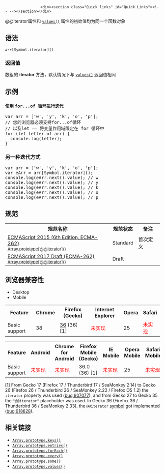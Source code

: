 
                
                  
                    <div><section class="Quick_links" id="Quick_Links"><!-- --></section></div>

<p>@@iterator&#x5C5E;&#x6027;&#x548C; <a title="values() &#x65B9;&#x6CD5;&#x8FD4;&#x56DE;&#x4E00;&#x4E2A;&#x65B0;&#x7684;&#xA0;Array Iterator&#xA0;&#x5BF9;&#x8C61;&#xFF0C;&#x8BE5;&#x5BF9;&#x8C61;&#x5305;&#x542B;&#x6570;&#x7EC4;&#x6BCF;&#x4E2A;&#x7D22;&#x5F15;&#x7684;&#x503C;&#x3002;" href="/zh-CN/docs/Web/JavaScript/Reference/Global_Objects/Array/values"><code>values()</code></a> &#x5C5E;&#x6027;&#x7684;&#x521D;&#x59CB;&#x503C;&#x5747;&#x4E3A;&#x540C;&#x4E00;&#x4E2A;&#x51FD;&#x6570;&#x5BF9;&#x8C61;</p>

<h2 id="&#x8BED;&#x6CD5;">&#x8BED;&#x6CD5;</h2>

<pre class="syntaxbox"><code><var>arr</var>[Symbol.iterator]()</code></pre>

<h3 id="&#x8FD4;&#x56DE;&#x503C;">&#x8FD4;&#x56DE;&#x503C;</h3>

<p>&#x6570;&#x7EC4;&#x7684; <strong>iterator </strong>&#x65B9;&#x6CD5;&#xFF0C;&#x9ED8;&#x8BA4;&#x60C5;&#x51B5;&#x4E0B;&#x4E0E;&#xA0;<a title="values() &#x65B9;&#x6CD5;&#x8FD4;&#x56DE;&#x4E00;&#x4E2A;&#x65B0;&#x7684;&#xA0;Array Iterator&#xA0;&#x5BF9;&#x8C61;&#xFF0C;&#x8BE5;&#x5BF9;&#x8C61;&#x5305;&#x542B;&#x6570;&#x7EC4;&#x6BCF;&#x4E2A;&#x7D22;&#x5F15;&#x7684;&#x503C;&#x3002;" href="/zh-CN/docs/Web/JavaScript/Reference/Global_Objects/Array/values"><code>values()</code></a> &#x8FD4;&#x56DE;&#x503C;&#x76F8;&#x540C;</p>

<h2 id="&#x793A;&#x4F8B;">&#x793A;&#x4F8B;</h2>

<h3 id="&#x4F7F;&#x7528;_for...of_&#x5FAA;&#x73AF;&#x8FDB;&#x884C;&#x8FED;&#x4EE3;"><code><font face="Open Sans, Arial, sans-serif">&#x4F7F;&#x7528;&#xA0;</font>for...of &#x5FAA;&#x73AF;&#x8FDB;&#x884C;&#x8FED;&#x4EE3;</code></h3>

<pre class="brush: js">var arr = [&apos;w&apos;, &apos;y&apos;, &apos;k&apos;, &apos;o&apos;, &apos;p&apos;];
// &#x60A8;&#x7684;&#x6D4F;&#x89C8;&#x5668;&#x5FC5;&#x987B;&#x652F;&#x6301;for...of&#x5FAA;&#x73AF;
// &#x4EE5;&#x53CA;let &#x2014;&#x2014; &#x5C06;&#x53D8;&#x91CF;&#x4F5C;&#x7528;&#x57DF;&#x9650;&#x5B9A;&#x5728; for &#x5FAA;&#x73AF;&#x4E2D;
for (let letter of arr) {
  console.log(letter);
}
</pre>

<h3 id="&#x53E6;&#x4E00;&#x79CD;&#x8FED;&#x4EE3;&#x65B9;&#x5F0F;">&#x53E6;&#x4E00;&#x79CD;&#x8FED;&#x4EE3;&#x65B9;&#x5F0F;</h3>

<pre class="brush: js">var arr = [&apos;w&apos;, &apos;y&apos;, &apos;k&apos;, &apos;o&apos;, &apos;p&apos;];
var eArr = arr[Symbol.iterator]();
console.log(eArr.next().value); // w
console.log(eArr.next().value); // y
console.log(eArr.next().value); // k
console.log(eArr.next().value); // o
console.log(eArr.next().value); // p
</pre>

<h2 id="&#x89C4;&#x8303;">&#x89C4;&#x8303;</h2>

<table class="standard-table">
 <tbody>
  <tr>
   <th scope="col">&#x89C4;&#x8303;&#x540D;&#x79F0;</th>
   <th scope="col">&#x89C4;&#x8303;&#x72B6;&#x6001;</th>
   <th scope="col">&#x5907;&#x6CE8;</th>
  </tr>
  <tr>
   <td><a lang="en" hreflang="en" href="http://www.ecma-international.org/ecma-262/6.0/#sec-array.prototype-@@iterator" class="external">ECMAScript 2015 (6th Edition, ECMA-262)<br><small lang="zh-CN">Array.prototype[@@iterator]()</small></a></td>
   <td><span class="spec-Standard">Standard</span></td>
   <td>&#x9996;&#x6B21;&#x5B9A;&#x4E49;</td>
  </tr>
  <tr>
   <td><a lang="en" hreflang="en" href="https://tc39.github.io/ecma262/#sec-array.prototype-@@iterator" class="external">ECMAScript 2017 Draft (ECMA-262)<br><small lang="zh-CN">Array.prototype[@@iterator]()</small></a></td>
   <td><span class="spec-Draft">Draft</span></td>
   <td>&#xA0;</td>
  </tr>
 </tbody>
</table>

<h2 id="&#x6D4F;&#x89C8;&#x5668;&#x517C;&#x5BB9;&#x6027;">&#x6D4F;&#x89C8;&#x5668;&#x517C;&#x5BB9;&#x6027;</h2>

<div><div class="htab"> 
    <a name="AutoCompatibilityTable" id="AutoCompatibilityTable"></a> 
    <ul> 
        <li class="selected"><a>Desktop</a></li> 
        <li><a>Mobile</a></li> 
    </ul> 
</div></div>

<div id="compat-desktop">
<table class="compat-table">
 <tbody>
  <tr>
   <th>Feature</th>
   <th>Chrome</th>
   <th>Firefox (Gecko)</th>
   <th>Internet Explorer</th>
   <th>Opera</th>
   <th>Safari</th>
  </tr>
  <tr>
   <td>Basic support</td>
   <td>38</td>
   <td><a title="Released on 2015-02-24." href="/en-US/Firefox/Releases/36">36</a> (36) [1]</td>
   <td><span style="color: #f00;">&#x672A;&#x5B9E;&#x73B0;</span></td>
   <td>25</td>
   <td><span style="color: #f00;">&#x672A;&#x5B9E;&#x73B0;</span></td>
  </tr>
 </tbody>
</table>
</div>

<div id="compat-mobile">
<table class="compat-table">
 <tbody>
  <tr>
   <th>Feature</th>
   <th>Android</th>
   <th>Chrome for Android</th>
   <th>Firefox Mobile (Gecko)</th>
   <th>IE Mobile</th>
   <th>Opera Mobile</th>
   <th>Safari Mobile</th>
  </tr>
  <tr>
   <td>Basic support</td>
   <td><span style="color: #f00;">&#x672A;&#x5B9E;&#x73B0;</span></td>
   <td><span style="color: #f00;">&#x672A;&#x5B9E;&#x73B0;</span></td>
   <td>36.0 (36) [1]</td>
   <td><span style="color: #f00;">&#x672A;&#x5B9E;&#x73B0;</span></td>
   <td>25</td>
   <td><span style="color: #f00;">&#x672A;&#x5B9E;&#x73B0;</span></td>
  </tr>
 </tbody>
</table>
</div>

<p>[1] From Gecko 17 (Firefox 17 / Thunderbird 17 / SeaMonkey 2.14) to Gecko 26 (Firefox 26 / Thunderbird 26 / SeaMonkey 2.23 / Firefox OS 1.2) the <code>iterator</code> property was used (<a href="https://bugzilla.mozilla.org/show_bug.cgi?id=907077" class="external">bug 907077</a>), and from Gecko 27 to Gecko 35 the <code>&quot;@@iterator&quot;</code> placeholder was used. In Gecko 36 (Firefox 36 / Thunderbird 36 / SeaMonkey 2.33), the <code>@@iterator</code> <a href="https://developer.mozilla.org/en-US/docs/Web/JavaScript/Reference/Global_Objects/Symbol">symbol</a> got implemented (<a href="https://bugzilla.mozilla.org/show_bug.cgi?id=918828" class="external">bug 918828</a>).</p>

<h2 id="&#x76F8;&#x5173;&#x94FE;&#x63A5;">&#x76F8;&#x5173;&#x94FE;&#x63A5;</h2>

<ul>
 <li><a title="&#x6570;&#x7EC4;&#x7684; keys() &#x65B9;&#x6CD5;&#x8FD4;&#x56DE;&#x4E00;&#x4E2A;&#x6570;&#x7EC4;&#x7D22;&#x5F15;&#x7684;&#x8FED;&#x4EE3;&#x5668;&#x3002;" href="/zh-CN/docs/Web/JavaScript/Reference/Global_Objects/Array/keys"><code>Array.prototype.keys()</code></a></li>
 <li><a title="entries() &#x65B9;&#x6CD5;&#x8FD4;&#x56DE;&#x4E00;&#x4E2A;&#xA0;Array Iterator &#x5BF9;&#x8C61;&#xFF0C;&#x8BE5;&#x5BF9;&#x8C61;&#x5305;&#x542B;&#x6570;&#x7EC4;&#x4E2D;&#x6BCF;&#x4E00;&#x4E2A;&#x7D22;&#x5F15;&#x7684;&#x952E;&#x503C;&#x5BF9;&#x3002;" href="/zh-CN/docs/Web/JavaScript/Reference/Global_Objects/Array/entries"><code>Array.prototype.entries()</code></a></li>
 <li><a title="forEach() &#x65B9;&#x6CD5;&#x5BF9;&#x6570;&#x7EC4;&#x7684;&#x6BCF;&#x4E2A;&#x5143;&#x7D20;&#x6267;&#x884C;&#x4E00;&#x6B21;&#x63D0;&#x4F9B;&#x7684;&#x51FD;&#x6570;(&#x56DE;&#x8C03;&#x51FD;&#x6570;)&#x3002;" href="/zh-CN/docs/Web/JavaScript/Reference/Global_Objects/Array/forEach"><code>Array.prototype.forEach()</code></a></li>
 <li><a title="every() &#x65B9;&#x6CD5;&#x6D4B;&#x8BD5;&#x6570;&#x7EC4;&#x7684;&#x6240;&#x6709;&#x5143;&#x7D20;&#x662F;&#x5426;&#x90FD;&#x901A;&#x8FC7;&#x4E86;&#x6307;&#x5B9A;&#x51FD;&#x6570;&#x7684;&#x6D4B;&#x8BD5;&#x3002;" href="/zh-CN/docs/Web/JavaScript/Reference/Global_Objects/Array/every"><code>Array.prototype.every()</code></a></li>
 <li><a title="some()&#xA0;&#x65B9;&#x6CD5;&#x6D4B;&#x8BD5;&#x6570;&#x7EC4;&#x4E2D;&#x7684;&#x67D0;&#x4E9B;&#x5143;&#x7D20;&#x662F;&#x5426;&#x901A;&#x8FC7;&#x4E86;&#x6307;&#x5B9A;&#x51FD;&#x6570;&#x7684;&#x6D4B;&#x8BD5;&#x3002;" href="/zh-CN/docs/Web/JavaScript/Reference/Global_Objects/Array/some"><code>Array.prototype.some()</code></a></li>
 <li><a title="values() &#x65B9;&#x6CD5;&#x8FD4;&#x56DE;&#x4E00;&#x4E2A;&#x65B0;&#x7684;&#xA0;Array Iterator&#xA0;&#x5BF9;&#x8C61;&#xFF0C;&#x8BE5;&#x5BF9;&#x8C61;&#x5305;&#x542B;&#x6570;&#x7EC4;&#x6BCF;&#x4E2A;&#x7D22;&#x5F15;&#x7684;&#x503C;&#x3002;" href="/zh-CN/docs/Web/JavaScript/Reference/Global_Objects/Array/values"><code>Array.prototype.values()</code></a></li>
</ul>
                  
                
              